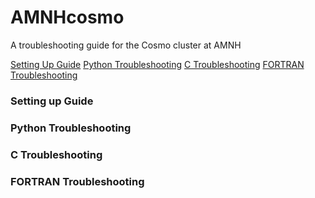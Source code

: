 # AMNHcosmo
A troubleshooting guide for the Cosmo cluster at AMNH

[Setting Up Guide](#Setting-Up-Guide)
[Python Troubleshooting](#Python-Troubleshooting)
[C Troubleshooting](#C-Troubleshooting)
[FORTRAN Troubleshooting](#FORTRAN-Troubleshooting)

### Setting up Guide

### Python Troubleshooting

### C Troubleshooting

### FORTRAN Troubleshooting
